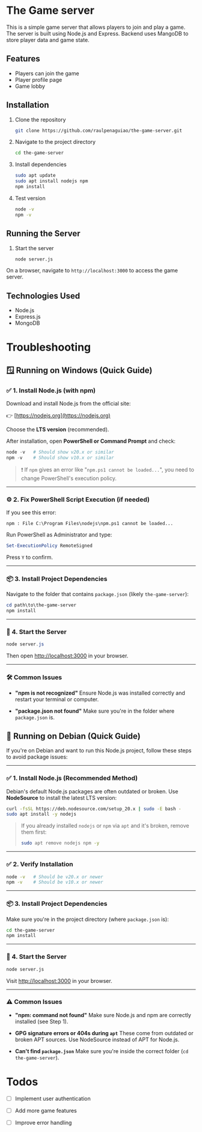 # The Game server

This is a simple game server that allows players to join and play a game. The server is built using Node.js and Express.
Backend uses MangoDB to store player data and game state.

## Features

- Players can join the game
- Player profile page
- Game lobby


## Installation

1. Clone the repository
   ```bash
   git clone https://github.com/raulpenaguiao/the-game-server.git
   ```

2. Navigate to the project directory
   ```bash
   cd the-game-server
   ```
3. Install dependencies
   ```bash
   sudo apt update
   sudo apt install nodejs npm
   npm install
   ```

4. Test version
   ```bash
   node -v
   npm -v
   ```



## Running the Server
1. Start the server
   ```bash
   node server.js
   ```
On a browser, navigate to `http://localhost:3000` to access the game server.

## Technologies Used
- Node.js
- Express.js
- MongoDB


# Troubleshooting


## 🪟 Running on Windows (Quick Guide)

### ✅ 1. Install Node.js (with npm)

Download and install Node.js from the official site:

👉 [https://nodejs.org](https://nodejs.org)

Choose the **LTS version** (recommended).

After installation, open **PowerShell or Command Prompt** and check:

```powershell
node -v   # Should show v20.x or similar
npm -v    # Should show v10.x or similar
```

> ❗ If `npm` gives an error like "`npm.ps1 cannot be loaded...`", you need to change PowerShell's execution policy.

---

### ⚙️ 2. Fix PowerShell Script Execution (if needed)

If you see this error:

```
npm : File C:\Program Files\nodejs\npm.ps1 cannot be loaded...
```

Run PowerShell as Administrator and type:

```powershell
Set-ExecutionPolicy RemoteSigned
```

Press `Y` to confirm.

---

### 📦 3. Install Project Dependencies

Navigate to the folder that contains `package.json` (likely `the-game-server`):

```powershell
cd path\to\the-game-server
npm install
```

---

### 🚀 4. Start the Server

```powershell
node server.js
```

Then open [http://localhost:3000](http://localhost:3000) in your browser.

---

### 🛠 Common Issues

* **"npm is not recognized"**
  Ensure Node.js was installed correctly and restart your terminal or computer.

* **"package.json not found"**
  Make sure you're in the folder where `package.json` is.



## 🐧 Running on Debian (Quick Guide)

If you're on Debian and want to run this Node.js project, follow these steps to avoid package issues:

---

### ✅ 1. Install Node.js (Recommended Method)

Debian's default Node.js packages are often outdated or broken. Use **NodeSource** to install the latest LTS version:

```bash
curl -fsSL https://deb.nodesource.com/setup_20.x | sudo -E bash -
sudo apt install -y nodejs
```

> If you already installed `nodejs` or `npm` via `apt` and it's broken, remove them first:
>
> ```bash
> sudo apt remove nodejs npm -y
> ```

---

### ✅ 2. Verify Installation

```bash
node -v   # Should be v20.x or newer
npm -v    # Should be v10.x or newer
```

---

### 📦 3. Install Project Dependencies

Make sure you're in the project directory (where `package.json` is):

```bash
cd the-game-server
npm install
```

---

### 🚀 4. Start the Server

```bash
node server.js
```

Visit [http://localhost:3000](http://localhost:3000) in your browser.

---

### ⚠️ Common Issues

* **"npm: command not found"**
  Make sure Node.js and npm are correctly installed (see Step 1).

* **GPG signature errors or 404s during `apt`**
  These come from outdated or broken APT sources. Use NodeSource instead of APT for Node.js.

* **Can't find `package.json`**
  Make sure you're inside the correct folder (`cd the-game-server`).



# Todos
- [ ] Implement user authentication
- [ ] Add more game features
- [ ] Improve error handling





